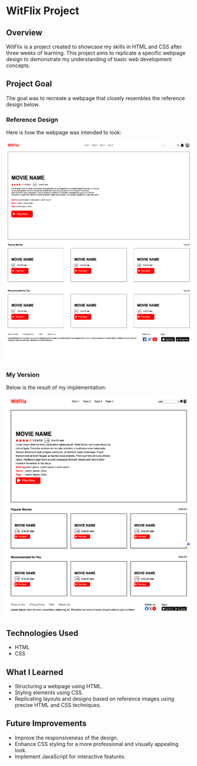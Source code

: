 # WitFlix Project

## Overview
WitFlix is a project created to showcase my skills in HTML and CSS after three weeks of learning. This project aims to replicate a specific webpage design to demonstrate my understanding of basic web development concepts.

## Project Goal
The goal was to recreate a webpage that closely resembles the reference design below.

### Reference Design
Here is how the webpage was intended to look:

<img src="https://github.com/pelinozsezer/workintech-0225/blob/main/WitFlix-project/assets/reference-design.png" alt="reference design" width="600" height="600" />

### My Version
Below is the result of my implementation:

<img src="https://github.com/pelinozsezer/workintech-0225/blob/main/WitFlix-project/assets/my-design.png" alt="my design" width="600" height="600" />

## Technologies Used
- HTML
- CSS

## What I Learned
- Structuring a webpage using HTML.
- Styling elements using CSS.
- Replicating layouts and designs based on reference images using precise HTML and CSS techniques.

## Future Improvements
- Improve the responsiveness of the design.
- Enhance CSS styling for a more professional and visually appealing look.
- Implement JavaScript for interactive features.
